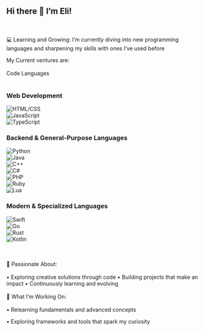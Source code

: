 ## Hi there 👋 I’m Eli!
<br></br>
💻 Learning and Growing:
I’m currently diving into new programming languages and sharpening my skills with ones I’ve used before

My Current ventures are:
<br></br> Code Languages<br></br>
### Web Development
![HTML/CSS](https://img.shields.io/badge/HTML%2FCSS-orange?logo=html5&logoColor=white)  
![JavaScript](https://img.shields.io/badge/JavaScript-yellow?logo=javascript&logoColor=white)  
![TypeScript](https://img.shields.io/badge/TypeScript-3178C6?logo=typescript&logoColor=white)  

### Backend & General-Purpose Languages
![Python](https://img.shields.io/badge/Python-blue?logo=python&logoColor=white)  
![Java](https://img.shields.io/badge/Java-red?logo=openjdk&logoColor=white)  
![C++](https://img.shields.io/badge/C%2B%2B-blue?logo=c%2B%2B&logoColor=white)  
![C#](https://img.shields.io/badge/C%23-239120?logo=csharp&logoColor=white)  
![PHP](https://img.shields.io/badge/PHP-777BB4?logo=php&logoColor=white)  
![Ruby](https://img.shields.io/badge/Ruby-red?logo=ruby&logoColor=white)  
![Lua](https://img.shields.io/badge/Lua-blue?logo=lua&logoColor=white)  
### Modern & Specialized Languages
![Swift](https://img.shields.io/badge/Swift-FA7343?logo=swift&logoColor=white)  
![Go](https://img.shields.io/badge/Go-00ADD8?logo=go&logoColor=white)  
![Rust](https://img.shields.io/badge/Rust-black?logo=rust&logoColor=white)  
![Kotlin](https://img.shields.io/badge/Kotlin-0095D5?logo=kotlin&logoColor=white)  

<br></br>
🚀 Passionate About:
<br></br>
• Exploring creative solutions through code
• Building projects that make an impact
• Continuously learning and evolving 
<br></br>
🌱 What I’m Working On:
<br></br>
• Relearning fundamentals and advanced concepts

• Exploring frameworks and tools that spark my curiosity
<br></br>

<!--
**OniceFenice/OniceFenice** is a ✨ _special_ ✨ repository because its `README.md` (this file) appears on your GitHub profile.

Here are some ideas to get you started:

- 🔭 I’m currently working on ...
- 🌱 I’m currently learning ...
- 👯 I’m looking to collaborate on ...
- 🤔 I’m looking for help with ...
- 💬 Ask me about ...
- 📫 How to reach me: ...
- 😄 Pronouns: ...
- ⚡ Fun fact: ...
-->
